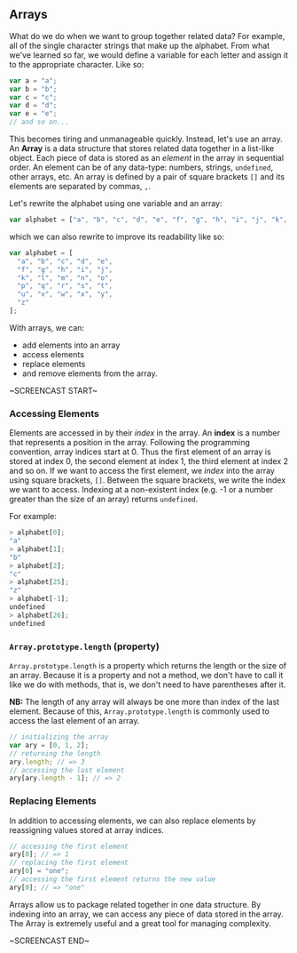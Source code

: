 ## Arrays

What do we do when we want to group together related data? For example, all of the single character strings that make up the alphabet. From what we've learned so far, we would define a variable for each letter and assign it to the appropriate character. Like so:

```js
var a = "a";
var b = "b";
var c = "c";
var d = "d";
var e = "e";
// and so on...
```

This becomes tiring and unmanageable quickly. Instead, let's use an array. An **Array** is a data structure that stores related data together in a list-like object. Each piece of data is stored as an *element* in the array in sequential order. An element can be of any data-type: numbers, strings, `undefined`, other arrays, etc. An array is defined by a pair of square brackets `[]` and its elements are separated by commas, `,`.

Let's rewrite the alphabet using one variable and an array:
```js
var alphabet = ["a", "b", "c", "d", "e", "f", "g", "h", "i", "j", "k", "l", "m", "n", "o",  "p", "q", "r", "s", "t", "u", "v", "w", "x", "y", "z"];
```

which we can also rewrite to improve its readability like so:
```js
var alphabet = [
  "a", "b", "c", "d", "e",
  "f", "g", "h", "i", "j",
  "k", "l", "m", "n", "o",  
  "p", "q", "r", "s", "t",
  "u", "v", "w", "x", "y",
  "z"
];
```

With arrays, we can:
+ add elements into an array
+ access elements
+ replace elements
+ and remove elements from the array.

~SCREENCAST START~

### Accessing Elements
Elements are accessed in by their *index* in the array. An **index** is a number that represents a position in the array. Following the programming convention, array indices start at 0. Thus the first element of an array is stored at index 0, the second element at index 1, the third element at index 2 and so on. If we want to access the first element, we *index* into the array using square brackets, `[]`. Between the square brackets, we write the index we want to access. Indexing at a non-existent index (e.g. -1 or a number greater than the size of an array) returns `undefined`.

For example:
```js
> alphabet[0];
"a"
> alphabet[1];
"b"
> alphabet[2];
"c"
> alphabet[25];
"z"
​> alphabet[-1];
​undefined
​> alphabet[26];
​undefined
```

### `Array.prototype.length` (property)
`Array.prototype.length` is a property which returns the length or the size of an array. Because it is a property and not a method, we don't have to call it like we do with methods, that is, we don't need to have parentheses after it.

**NB:** The length of any array will always be one more than index of the last element. Because of this, `Array.prototype.length` is commonly used to access the last element of an array.

```js
// initializing the array
var ary = [0, 1, 2];
// returning the length
ary.length; // => 3
// accessing the last element
ary[ary.length - 1]; // => 2
```

### Replacing Elements
In addition to accessing elements, we can also replace elements by reassigning values stored at array indices.

```js
// accessing the first element
ary[0]; // => 1
// replacing the first element
ary[0] = "one";
// accessing the first element returns the new value
ary[0]; // => "one"
```

Arrays allow us to package related together in one data structure. By indexing into an array, we can access any piece of data stored in the array. The Array is extremely useful and a great tool for managing complexity.

~SCREENCAST END~
